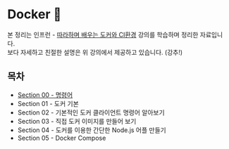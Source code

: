 # Docker :whale:
본 정리는 인프런 - [따라하며 배우는 도커와 CI환경](https://www.inflearn.com/course/%EB%94%B0%EB%9D%BC%ED%95%98%EB%A9%B0-%EB%B0%B0%EC%9A%B0%EB%8A%94-%EB%8F%84%EC%BB%A4-ci/dashboard) 강의를 학습하며 정리한 자료입니다.  
보다 자세하고 친절한 설명은 위 강의에서 제공하고 있습니다. (강추!)

## 목차
- [Section 00 - 명령어](https://github.com/ROUTINE-STUDY/Docker/blob/main/Section%2000%20-%20%EB%AA%85%EB%A0%B9%EC%96%B4/%EB%AA%85%EB%A0%B9%EC%96%B4.md)
- Section 01 - 도커 기본
- Section 02 - 기본적인 도커 클라이언트 명령어 알아보기
- Section 03 - 직접 도커 이미지를 만들어 보기
- Section 04 - 도커를 이용한 간단한 Node.js 어플 만들기
- Section 05 - Docker Compose
